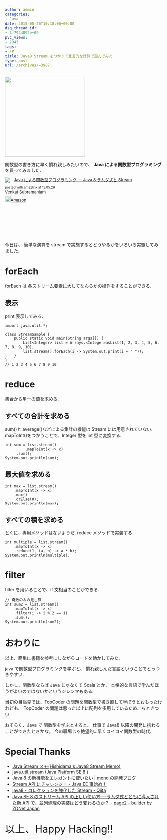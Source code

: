 ```yaml
---
author: admin
categories:
- Java
date: 2015-05-26T10:18:00+00:00
dsq_thread_id:
- 3.7944092e+09
pvc_views:
- 2943
tags:
- FP
title: Java8 Stream をつかって宣言的な計算で遊んでみた
type: post
url: /archives/=3987
---
```


<a href="https://futurismo.biz/wp-content/uploads/java.png"><img alt="" src="https://futurismo.biz/wp-content/uploads/java.png" width="256" height="256" /></a>

関数型の書き方に早く慣れ親しみたいので、 **Java
による関数型プログラミング** を買ってみました.

<div class='amazlink-box' style='text-align:left;padding-bottom:20px;font-size:small;/zoom: 1;overflow: hidden;'><div class='amazlink-list' style='clear: both;'><div class='amazlink-image' style='float:left;margin:0px 12px 1px 0px;'><a href='http://www.amazon.co.jp/Java%E3%81%AB%E3%82%88%E3%82%8B%E9%96%A2%E6%95%B0%E5%9E%8B%E3%83%97%E3%83%AD%E3%82%B0%E3%83%A9%E3%83%9F%E3%83%B3%E3%82%B0-%E2%80%95Java-8%E3%83%A9%E3%83%A0%E3%83%80%E5%BC%8F%E3%81%A8Stream-Venkat-Subramaniam/dp/4873117046%3FSubscriptionId%3DAKIAJDINZW45GEGLXQQQ%26tag%3Dsleephacker-22%26linkCode%3Dxm2%26camp%3D2025%26creative%3D165953%26creativeASIN%3D4873117046' target='_blank' rel='nofollow'><img src='http://ecx.images-amazon.com/images/I/41aZ-lQtWmL._SL160_.jpg' style='border: none;' /></a></div><div class='amazlink-info' style='height:160; margin-bottom: 10px'><div class='amazlink-name' style='margin-bottom:10px;line-height:120%'><a href='http://www.amazon.co.jp/Java%E3%81%AB%E3%82%88%E3%82%8B%E9%96%A2%E6%95%B0%E5%9E%8B%E3%83%97%E3%83%AD%E3%82%B0%E3%83%A9%E3%83%9F%E3%83%B3%E3%82%B0-%E2%80%95Java-8%E3%83%A9%E3%83%A0%E3%83%80%E5%BC%8F%E3%81%A8Stream-Venkat-Subramaniam/dp/4873117046%3FSubscriptionId%3DAKIAJDINZW45GEGLXQQQ%26tag%3Dsleephacker-22%26linkCode%3Dxm2%26camp%3D2025%26creative%3D165953%26creativeASIN%3D4873117046' rel='nofollow' target='_blank'>Java による関数型プログラミング — Java 8 ラムダ式と Stream</a></div><div class='amazlink-powered' style='font-size:80%;margin-top:5px;line-height:120%'>posted with <a href='http://amazlink.keizoku.com/' title='アマゾンアフィリエイトリンク作成ツール' target='_blank'>amazlink</a> at 15.05.26</div><div class='amazlink-detail'>Venkat Subramaniam<br /></div><div class='amazlink-sub-info' style='float: left;'><div class='amazlink-link' style='margin-top: 5px'><img src='http://amazlink.fuyu.gs/icon_amazon.png' width='18'><a href='http://www.amazon.co.jp/Java%E3%81%AB%E3%82%88%E3%82%8B%E9%96%A2%E6%95%B0%E5%9E%8B%E3%83%97%E3%83%AD%E3%82%B0%E3%83%A9%E3%83%9F%E3%83%B3%E3%82%B0-%E2%80%95Java-8%E3%83%A9%E3%83%A0%E3%83%80%E5%BC%8F%E3%81%A8Stream-Venkat-Subramaniam/dp/4873117046%3FSubscriptionId%3DAKIAJDINZW45GEGLXQQQ%26tag%3Dsleephacker-22%26linkCode%3Dxm2%26camp%3D2025%26creative%3D165953%26creativeASIN%3D4873117046' rel='nofollow' target='_blank'>Amazon</a></div></div></div></div></div>

今日は、 簡単な演算を stream
で実施するとどうやるかをいろいろ実験してみました.

forEach
=======

forEach は 各ストリーム要素に大してなんらかの操作をすることができる.

表示
----

print 表示してみる.

``` {.java}
import java.util.*;

class StreamSample {
    public static void main(String args[]) {
        List<Integer> list = Arrays.<Integer>asList(1, 2, 3, 4, 5, 6, 7, 8, 9, 10);
        list.stream().forEach(i -> System.out.print(i + " "));
    }       
}
// 1 2 3 4 5 6 7 8 9 10 
```

reduce
======

集合から単一の値を求める.

すべての合計を求める
--------------------

sum()と average()などによる集計の機能は Stream には用意されていない.
mapToInt()をつかうことで、Integer 型を int 型に変換する.

``` {.java}
int sum = list.stream()
         .mapToInt(x -> x)
     .sum();
System.out.println(sum);
```

最大値を求める
--------------

``` {.java}
int max = list.stream()
    .mapToInt(x -> x)
    .max()
    .orElse(0);
System.out.println(max);
```

すべての積を求める
------------------

とくに、専用メソッドはないようだ. reduce メソッドで実装する.

``` {.java}
int multiple = list.stream()
    .mapToInt(x -> x)           
    .reduce(1, (a, b) -> a * b);
System.out.println(multiple);       
```

filter
======

filter を用いることで、if 文相当のことができる.

``` {.java}
// 奇数のみの足し算
int sum2 = list.stream()
    .mapToInt(x -> x)
    .filter(i -> i % 2 == 1)        
    .sum();
System.out.println(sum2);
```

おわりに
========

以上、簡単に書籍を参考にしながらコードを動かしてみた.

java で関数型プログラミングを学ぶと、
慣れ親しんだ言語ということでとっつきやすい.

しかし、関数型ならば Java じゃなくて Scala とか、
本格的な言語で学んだほうがよいのではないかというジレンマもある.

当初の目論見では、TopCoder
の問題を関数型で書き直して学ぼうとおもったけれども、 TopCoder
の問題は思った以上に配列を多用しているため、ちときつい.

おそらく、Java で 関数型を学ぶとすると、 仕事で Java8
以降の開発に携わることができたときかな。
今の職場じゃ絶望的...早くコイコイ関数型の時代.

Special Thanks
==============

-   [Java Stream メモ(Hishidama's Java8 Stream
    Memo)](http://www.ne.jp/asahi/hishidama/home/tech/java/stream.html)
-   [java.util.stream (Java Platform SE 8
    )](http://docs.oracle.com/javase/jp/8/api/java/util/stream/package-summary.html)
-   [Java 8 の新機能をエレガントに使いたい | mono
    の開発ブログ](http://blog.monoweb.info/blog/2015/04/29/java-stream/)
-   [Stream API にチャレンジ！ - Java EE
    事始め！](http://masatoshitada.hatenadiary.jp/entry/2014/10/06/201202)
-   [java8 - コレクションを強化した Stream -
    Qiita](http://qiita.com/pepepe/items/337134b4fccbfee83a2d#)
-   [Java SE 8 のストリーム API
    の正しい使い方──ラムダ式とともに導入された新 API
    で、並列処理の実装はどう変わるのか？ - page2 - builder by ZDNet
    Japan](http://builder.japan.zdnet.com/sp_oracle/weblogic/35056789/2/)

<p style="font-size:32px">以上、Happy Hacking!!</p>



